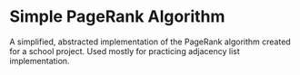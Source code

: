 # Simple PageRank Algorithm
A simplified, abstracted implementation of the PageRank algorithm created for a school project. Used mostly for practicing adjacency list implementation.
